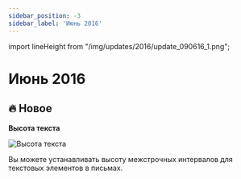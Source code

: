 ```yaml
---
sidebar_position: -3
sidebar_label: 'Июнь 2016'
---
```


import lineHeight from "/img/updates/2016/update_090616_1.png";

# Июнь 2016

## 🔥 Новое

**Высота текста**

<p align="left">
    <img src={lineHeight} alt="Высота текста" />
</p>
Вы можете устанавливать высоту межстрочных интервалов для текстовых элементов в письмах.
